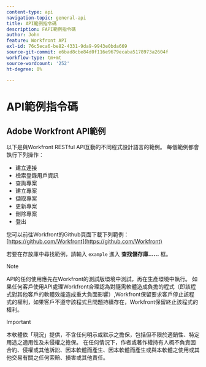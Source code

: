 ```yaml
---
content-type: api
navigation-topic: general-api
title: API範例指令碼
description: FAPI範例指令碼
author: John
feature: Workfront API
exl-id: 76c5eca6-be82-4331-9da9-9943e0bda669
source-git-commit: e6bad8cbe84d0f116e9679ecaba5178973a2604f
workflow-type: tm+mt
source-wordcount: '252'
ht-degree: 0%

---
```



# API範例指令碼

## Adobe Workfront API範例

以下是與Workfront RESTful API互動的不同程式設計語言的範例。 每個範例都會執行下列操作：

* 建立連接
* 檢索登錄用戶資訊
* 查詢專案
* 建立專案
* 擷取專案
* 更新專案
* 刪除專案
* 登出

您可以前往Workfront的Github頁面下載下列範例：  [https://github.com/Workfront](https://github.com/Workfront)

若要在存放庫中尋找範例，請輸入 `example` 進入 **查找儲存庫……** 框。

>[!NOTE]
>
>API的任何使用應先在Workfront的測試版環境中測試，再在生產環境中執行。 如果任何客戶使用API處理Workfront合理認為對隨需軟體造成負擔的程式（即該程式對其他客戶的軟體效能造成重大負面影響）,Workfront保留要求客戶停止該程式的權利，如果客戶不遵守該程式且問題持續存在，Workfront保留終止該程式的權利。

>[!IMPORTANT]
>
>本軟體依「現況」提供，不含任何明示或默示之擔保，包括但不限於適銷性、特定用途之適用性及未侵權之擔保。 在任何情況下，作者或著作權持有人概不負責因合約、侵權或其他訴訟、因本軟體而產生、因本軟體而產生或與本軟體之使用或其他交易有關之任何索賠、損害或其他責任。
